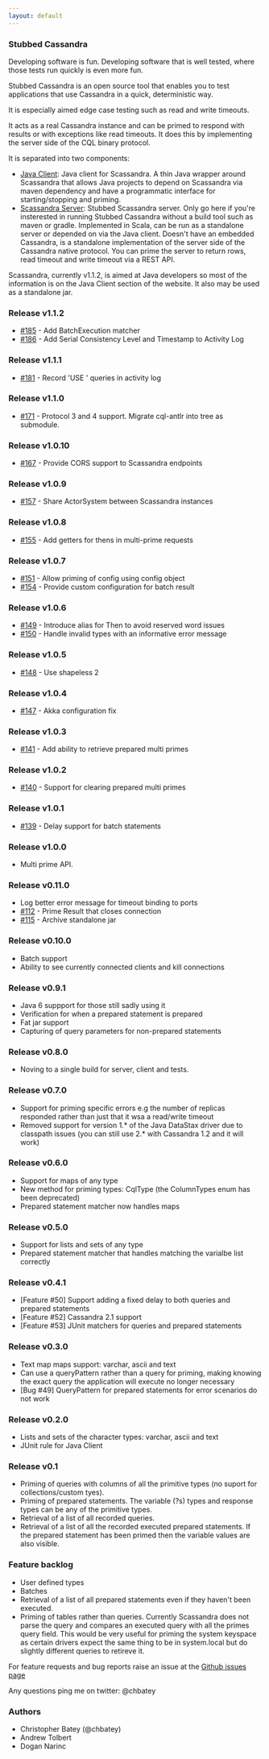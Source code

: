 ```yaml
---
layout: default
---
```


### Stubbed Cassandra

Developing software is fun. Developing software that is well tested, where those tests run quickly is even more fun.

Stubbed Cassandra is an open source tool that enables you to test applications that use Cassandra in a quick, deterministic way.

It is especially aimed edge case testing such as read and write timeouts.

It acts as a real Cassandra instance and can be primed to respond with results or with exceptions like read timeouts. It does this by implementing the server side of the CQL binary protocol.

It is separated into two components:

* [Java Client](http://scassandra-docs.readthedocs.org/en/latest/java/overview/): Java client for Scassandra. A thin Java wrapper around Scassandra that allows Java projects to depend on Scassandra via maven dependency and have a programmatic interface for starting/stopping and priming.
* [Scassandra Server](http://scassandra-docs.readthedocs.org/en/latest/standalone/overview/): Stubbed Scassandra server. Only go here if you're insterested in running Stubbed Cassandra without a build tool such as maven or gradle. Implemented in Scala, can be run as a standalone server or depended on via the Java client. Doesn't have an embedded Cassandra, is a standalone implementation of the server side of the Cassandra native protocol. You can prime the server to return rows, read timeout and write timeout via a REST API.

Scassandra, currently v1.1.2, is aimed at Java developers so most of the information is on the Java Client section of the website.  It also may be used as a standalone jar.

### Release v1.1.2

* [#185](https://github.com/scassandra/scassandra-server/pull/185) - Add BatchExecution matcher
* [#186](https://github.com/scassandra/scassandra-server/issues/186) - Add Serial Consistency Level and Timestamp to Activity Log

### Release v1.1.1

* [#181](https://github.com/scassandra/scassandra-server/issues/181) - Record 'USE <keyspace>' queries in activity log

### Release v1.1.0

* [#171](https://github.com/scassandra/scassandra-server/pull/171) - Protocol 3 and 4 support.  Migrate cql-antlr into tree as submodule.

### Release v1.0.10

* [#167](https://github.com/scassandra/scassandra-server/pull/167) - Provide CORS support to Scassandra endpoints

### Release v1.0.9

* [#157](https://github.com/scassandra/scassandra-server/pull/157) - Share ActorSystem between Scassandra instances

### Release v1.0.8

* [#155](https://github.com/scassandra/scassandra-server/pull/155) - Add getters for thens in multi-prime requests

### Release v1.0.7

* [#151](https://github.com/scassandra/scassandra-server/pull/151) - Allow priming of config using config object
* [#154](https://github.com/scassandra/scassandra-server/pull/154) - Provide custom configuration for batch result

### Release v1.0.6

* [#149](https://github.com/scassandra/scassandra-server/pull/149) - Introduce alias for Then to avoid reserved word issues 
* [#150](https://github.com/scassandra/scassandra-server/pull/150) - Handle invalid types with an informative error message

### Release v1.0.5

* [#148](https://github.com/scassandra/scassandra-server/pull/148) - Use shapeless 2

### Release v1.0.4

* [#147](https://github.com/scassandra/scassandra-server/pull/147) - Akka configuration fix

### Release v1.0.3

* [#141](https://github.com/scassandra/scassandra-server/pull/141) - Add ability to retrieve prepared multi primes

### Release v1.0.2

* [#140](https://github.com/scassandra/scassandra-server/pull/140) - Support for clearing prepared multi primes

### Release v1.0.1
* [#139](https://github.com/scassandra/scassandra-server/pull/139) - Delay support for batch statements

### Release v1.0.0

* Multi prime API.

### Release v0.11.0

* Log better error message for timeout binding to ports
* [#112](https://github.com/scassandra/scassandra-server/issues/112) - Prime Result that closes connection
* [#115](https://github.com/scassandra/scassandra-server/pull/115) - Archive standalone jar

### Release v0.10.0

* Batch support
* Ability to see currently connected clients and kill connections

### Release v0.9.1

* Java 6 suppport for those still sadly using it
* Verification for when a prepared statement is prepared
* Fat jar support
* Capturing of query parameters for non-prepared statements

### Release v0.8.0

* Noving to a single build for server, client and tests.

### Release v0.7.0 

* Support for priming specific errors e.g the number of replicas responded rather than just that it wsa a read/write timeout
* Removed support for version 1.* of the Java DataStax driver due to classpath issues (you can still use 2.* with Cassandra 1.2 and it will work)

### Release v0.6.0

* Support for maps of any type
* New method for priming types: CqlType (the ColumnTypes enum has been deprecated)
* Prepared statement matcher now handles maps
 
### Release v0.5.0

* Support for lists and sets of any type
* Prepared statement matcher that handles matching the varialbe list correctly

### Release v0.4.1

* [Feature #50] Support adding a fixed delay to both queries and prepared statements
* [Feature #52] Cassandra 2.1 support
* [Feature #53] JUnit matchers for queries and prepared statements

### Release v0.3.0

* Text map maps support: varchar, ascii and text
* Can use a queryPattern rather than a query for priming, making knowing the exact query the application will execute no longer necessary
* [Bug #49] QueryPattern for prepared statements for error scenarios do not work

### Release v0.2.0

* Lists and sets of the character types: varchar, ascii and text
* JUnit rule for Java Client

### Release v0.1

* Priming of queries with columns of all the primitive types (no suport for collections/custom tyes).
* Priming of prepared statements. The variable (?s) types and response types can be any of the primitive types.
* Retrieval of a list of all recorded queries.
* Retrieval of a list of all the recorded executed prepared statements. If the prepared statement has been primed then the variable values are also visible.

### Feature backlog

* User defined types
* Batches
* Retrieval of a list of all prepared statements even if they haven't been executed.
* Priming of tables rather than queries. Currently Scassandra does not parse the query and compares an executed query with all the primes query field. This would be very useful for priming the system keyspace as certain drivers expect the same thing to be in system.local but do slightly different queries to retireve it.

For feature requests and bug reports raise an issue at the [Github issues page](https://github.com/scassandra/scassandra-server/issues)

Any questions ping me on twitter: @chbatey

### Authors 
* Christopher Batey (@chbatey)
* Andrew Tolbert
* Dogan Narinc

